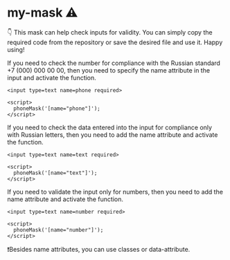 # my-mask ⚠️
👇 This mask can help check inputs for validity. You can simply copy the required code from the repository or save the desired file and use it. Happy using!

If you need to check the number for compliance with the Russian standard +7 (000) 000 00 00, then you need to specify the name attribute in the input and activate the function.

    <input type=text name=phone required>
    
    <script>
      phoneMask('[name="phone"]');
    </script>
    
If you need to check the data entered into the input for compliance only with Russian letters, then you need to add the name attribute and activate the function.
    
    <input type=text name=text required>
    
    <script>
      phoneMask('[name="text"]');
    </script>
    
If you need to validate the input only for numbers, then you need to add the name attribute and activate the function.

    <input type=text name=number required>
    
    <script>
      phoneMask('[name="number"]');
    </script>
    
❗Besides name attributes, you can use classes or data-attribute.
    

